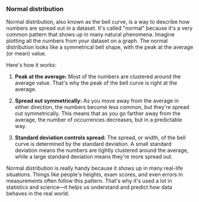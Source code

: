### Normal distribution

Normal distribution, also known as the bell curve, is a way to describe how numbers are spread out in a dataset. It's called "normal" because it's a very common pattern that shows up in many natural phenomena. Imagine plotting all the numbers from your dataset on a graph. The normal distribution looks like a symmetrical bell shape, with the peak at the average (or mean) value.

Here's how it works:

1. **Peak at the average:** Most of the numbers are clustered around the average value. That's why the peak of the bell curve is right at the average.

2. **Spread out symmetrically:** As you move away from the average in either direction, the numbers become less common, but they're spread out symmetrically. This means that as you go farther away from the average, the number of occurrences decreases, but in a predictable way.

3. **Standard deviation controls spread:** The spread, or width, of the bell curve is determined by the standard deviation. A small standard deviation means the numbers are tightly clustered around the average, while a large standard deviation means they're more spread out.

Normal distribution is really handy because it shows up in many real-life situations. Things like people's heights, exam scores, and even errors in measurements often follow this pattern. That's why it's used a lot in statistics and science—it helps us understand and predict how data behaves in the real world.